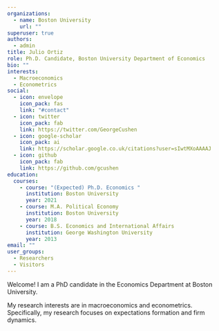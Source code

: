 ```yaml
---
organizations:
  - name: Boston University
    url: ""
superuser: true
authors:
  - admin
title: Julio Ortiz
role: Ph.D. Candidate, Boston University Department of Economics
bio: ""
interests:
  - Macroeconomics
  - Econometrics
social:
  - icon: envelope
    icon_pack: fas
    link: "#contact"
  - icon: twitter
    icon_pack: fab
    link: https://twitter.com/GeorgeCushen
  - icon: google-scholar
    icon_pack: ai
    link: https://scholar.google.co.uk/citations?user=sIwtMXoAAAAJ
  - icon: github
    icon_pack: fab
    link: https://github.com/gcushen
education:
  courses:
    - course: "(Expected) Ph.D. Economics "
      institution: Boston University
      year: 2021
    - course: M.A. Political Economy
      institution: Boston University
      year: 2018
    - course: B.S. Economics and International Affairs
      institution: George Washington University
      year: 2013
email: ""
user_groups:
  - Researchers
  - Visitors
---
```

Welcome! I am a PhD candidate in the Economics Department at Boston University.

My research interests are in macroeconomics and econometrics. Specifically, my research focuses on expectations formation and firm dynamics.
